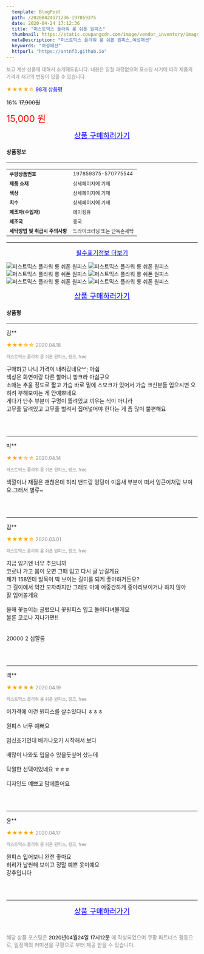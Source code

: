 ```yaml
---
  template: BlogPost
  path: /20200424171236-197859375
  date: 2020-04-24 17:12:36
  title: "퍼스트믹스 플라워 롱 쉬폰 원피스"
  thumbnail: https://static.coupangcdn.com/image/vendor_inventory/images/2019/03/14/17/0/166d674a-47d2-4758-b13e-63c7e3f5f340.jpg
  metaDescription: "퍼스트믹스 플라워 롱 쉬폰 원피스,여성패션"
  keywords: "여성패션"
  httpurl: "https://antnf3.github.io"
---
```

  
<span style="color: #888;font-size:0.8rem">보고 계신 상품에 대해서 소개해드립니다.
내용은 일절 과장없으며 포스팅 시기에 따라 제품의 가격과 재고의 변동이 있을 수 있습니다.</span>
  
<span style="color: orange;">★★★★☆</span> <span style="color: blue;font-size: 0.85rem;">98개 상품평</span>

<span style="font-size: 0.9rem">16%</span> <span style="font-size: 0.9rem">~~17,900원~~</span>

<span style="color: red;font-size: 1.5rem;">15,000 원</span>



<p align="center"><a href="http://me2.do/5Hv7Jc13" style="font-size: 1.2rem; color: blue;">상품 구매하러가기</a></p>

#### 상품정보

---

|                  |                       |
| ---------------- | --------------------- |
| **<span style="font-size:0.8rem;">쿠팡상품번호</span>** | <span style="font-size:0.8rem;">197859375-570775544</span> |
| **<span style="font-size:0.8rem;">제품 소재</span>**    | <span style="font-size:0.8rem;">상세페이지에 기재</span>        |
| **<span style="font-size:0.8rem;">색상</span>**    | <span style="font-size:0.8rem;">상세페이지에 기재</span>        |
| **<span style="font-size:0.8rem;">치수</span>**    | <span style="font-size:0.8rem;">상세페이지에 기재</span>        |
| **<span style="font-size:0.8rem;">제조자(수입자)</span>**    | <span style="font-size:0.8rem;">메이킹유</span>        |
| **<span style="font-size:0.8rem;">제조국</span>**    | <span style="font-size:0.8rem;">중국</span>        |
| **<span style="font-size:0.8rem;">세탁방법 및 취급시 주의사항</span>**    | <span style="font-size:0.8rem;">드라이크리닝 또는 단독손세탁</span>        |




---

<p align="center"><a href="http://me2.do/5Hv7Jc13" style="font-size: 1rem; color: blue;">필수표기정보 더보기</a></p>

![퍼스트믹스 플라워 롱 쉬폰 원피스](http://thumbnail8.coupangcdn.com/thumbnails/remote/q89/image/vendor_inventory/af5e/a8ae9201dfd5002ce792e0a5b6473f4ae608cdeafcb8c4d0acf4af6e61cc.jpg)
![퍼스트믹스 플라워 롱 쉬폰 원피스](http://thumbnail6.coupangcdn.com/thumbnails/remote/q89/image/vendor_inventory/15fc/a418f7a81711180827cd8a39b9ab3514264067c19684de0e5eac6c99f86e.jpg)
![퍼스트믹스 플라워 롱 쉬폰 원피스](http://thumbnail10.coupangcdn.com/thumbnails/remote/q89/image/vendor_inventory/cacd/2e78410189b6a059fe525ebd6f5a63c7c3c288e0a8cd0f63bb242dca22e7.jpg)
![퍼스트믹스 플라워 롱 쉬폰 원피스](http://thumbnail9.coupangcdn.com/thumbnails/remote/q89/image/vendor_inventory/69af/bd67d8888dce429a23ddc36256feff3211083d780c81945c54916605b4b8.jpg)
![퍼스트믹스 플라워 롱 쉬폰 원피스](http://thumbnail8.coupangcdn.com/thumbnails/remote/q89/image/vendor_inventory/208d/30e6575314cd696371de30475dfa60f2f0b02e9090a2432a583f1b0ec742.jpg)
![퍼스트믹스 플라워 롱 쉬폰 원피스](http://thumbnail10.coupangcdn.com/thumbnails/remote/q89/image/vendor_inventory/092a/3945bb269280077cd53ca65eb3c6524c0be50d103ee33cbfe95b1ec5c9d7.jpg)

<p align="center"><a href="http://me2.do/5Hv7Jc13" style="font-size: 1.2rem; color: blue;">상품 구매하러가기</a></p>

#### 상품평
  
---
  
김**
    
<span style="color: orange;">★★★☆☆</span> <span style="font-size:0.8rem;color: #888;">2020.04.18</span>
    
<span style="color: #888;font-size:0.7rem">퍼스트믹스 플라워 롱 쉬폰 원피스, 핑크, free</span>
    

    
<span style="font-size: 0.9rem;">구매하고 나니 가격이 내려갔네요^^; 아쉽<br/>색상은 화면이랑 다른 할머니 핑크라 아쉽구요<br/>소매는 추울 정도로 짧고 가슴 바로 밑에 스모크가 있어서 가슴 크신분들 입으시면 오히려 부해보이는 게 안예쁘네요<br/>게다가 단추 부분이 구멍이 뚫려있고 끼우는 식이 아니라<br/>고무줄 달려있고 고무줄 벌려서 집어넣어야 한다는 게 좀 많이 불편해요</span>
    
<br>
<br>

---
  
박**
    
<span style="color: orange;">★★★☆☆</span> <span style="font-size:0.8rem;color: #888;">2020.04.14</span>
    
<span style="color: #888;font-size:0.7rem">퍼스트믹스 플라워 롱 쉬폰 원피스, 핑크, free</span>
    

    
<span style="font-size: 0.9rem;">색깔이나 재질은 괜찮은데 허리 밴드랑 엉덩이 이음새 부분이 떠서 엉큰이처럼 보여요.그래서 별루~</span>
    
<br>
<br>

---
  
김**
    
<span style="color: orange;">★★★★☆</span> <span style="font-size:0.8rem;color: #888;">2020.03.01</span>
    
<span style="color: #888;font-size:0.7rem">퍼스트믹스 플라워 롱 쉬폰 원피스, 핑크, free</span>
    

    
<span style="font-size: 0.9rem;">지금 입기엔 너무 추으니까 <br/>코로나 가고 봄이 오면 그때 입고 다시 글 남길게요 <br/>제가 158인데 발목이 딱 보이는 길이를 되게 좋아하거든요?<br/>그 길이에서 약간 모자라지만 그래도 아예 어중간하게 종아리보이거나 하지 않아 <br/>잘 입어볼게요 <br/><br/>올해 꽃놀이는 글렀으니 꽃원피스 입고 돌아다녀볼게요 <br/>물론 코로나 지나가면!!<br/><br/><br/>20000 2 십할롬</span>
    
<br>
<br>

---
  
백**
    
<span style="color: orange;">★★★★★</span> <span style="font-size:0.8rem;color: #888;">2020.04.19</span>
    
<span style="color: #888;font-size:0.7rem">퍼스트믹스 플라워 롱 쉬폰 원피스, 핑크, free</span>
    

    
<span style="font-size: 0.9rem;">이가격에 이런 원피스를 살수있다니 ㅎㅎㅎ<br/><br/>원피스 너무 예뻐요 <br/><br/>임신초기인데 배가나오기 시작해서 보다<br/><br/>배많이 나와도 입을수 있을듯싶어 샀는데 <br/><br/>탁월한 선택이었네요 ㅎㅎㅎ<br/><br/>디자인도 예쁘고 맘에들어요</span>
    
<br>
<br>

---
  
윤**
    
<span style="color: orange;">★★★★★</span> <span style="font-size:0.8rem;color: #888;">2020.04.17</span>
    
<span style="color: #888;font-size:0.7rem">퍼스트믹스 플라워 롱 쉬폰 원피스, 핑크, free</span>
    

    
<span style="font-size: 0.9rem;">원피스 입어보니 완전 좋아요<br/>허리가 날씬해 보이고 정말 예쁜 옷이예요<br/>강추입니다</span>
    
<br>
<br>


  
---
  
<p align="center"><a href="http://me2.do/5Hv7Jc13" style="font-size: 1.2rem; color: blue;">상품 구매하러가기</a></p>
  
<br>
  
<span style="font-size: 0.85rem; color: #888;">해당 상품 포스팅은 <span style="color: #000;"> 2020년04월24일 17시12분 </span> 에 작성되었으며 쿠팡 파트너스 활동으로, 일정액의 커미션을 쿠팡으로 부터 제공 받을 수 있습니다.</span>